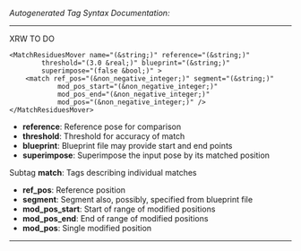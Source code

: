 _Autogenerated Tag Syntax Documentation:_

---
XRW TO DO

```
<MatchResiduesMover name="(&string;)" reference="(&string;)"
        threshold="(3.0 &real;)" blueprint="(&string;)"
        superimpose="(false &bool;)" >
    <match ref_pos="(&non_negative_integer;)" segment="(&string;)"
            mod_pos_start="(&non_negative_integer;)"
            mod_pos_end="(&non_negative_integer;)"
            mod_pos="(&non_negative_integer;)" />
</MatchResiduesMover>
```

-   **reference**: Reference pose for comparison
-   **threshold**: Threshold for accuracy of match
-   **blueprint**: Blueprint file may provide start and end points
-   **superimpose**: Superimpose the input pose by its matched position


Subtag **match**:   Tags describing individual matches

-   **ref_pos**: Reference position
-   **segment**: Segment also, possibly, specified from blueprint file
-   **mod_pos_start**: Start of range of modified positions
-   **mod_pos_end**: End of range of modified positions
-   **mod_pos**: Single modified position

---
